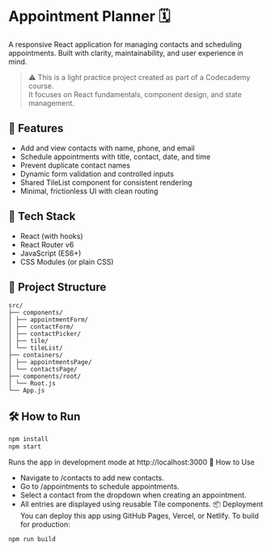 # Appointment Planner 🗓️

A responsive React application for managing contacts and scheduling appointments. Built with clarity, maintainability, and user experience in mind.

> ⚠️ This is a light practice project created as part of a Codecademy course.  
> It focuses on React fundamentals, component design, and state management.

## 🚀 Features

- Add and view contacts with name, phone, and email
- Schedule appointments with title, contact, date, and time
- Prevent duplicate contact names
- Dynamic form validation and controlled inputs
- Shared TileList component for consistent rendering
- Minimal, frictionless UI with clean routing

## 🧠 Tech Stack

- React (with hooks)
- React Router v6
- JavaScript (ES6+)
- CSS Modules (or plain CSS)

## 📁 Project Structure

```
src/
├── components/
│ ├── appointmentForm/
│ ├── contactForm/
│ ├── contactPicker/
│ ├── tile/
│ └── tileList/
├── containers/
│ ├── appointmentsPage/
│ └── contactsPage/
├── components/root/
│ └── Root.js
└── App.js
```

## 🛠️ How to Run

```bash
npm install
npm start
```

Runs the app in development mode at http://localhost:3000
🧪 How to Use

- Navigate to /contacts to add new contacts.
- Go to /appointments to schedule appointments.
- Select a contact from the dropdown when creating an appointment.
- All entries are displayed using reusable Tile components.
  📦 Deployment
  You can deploy this app using GitHub Pages, Vercel, or Netlify.
  To build for production:

```bash
npm run build
```
